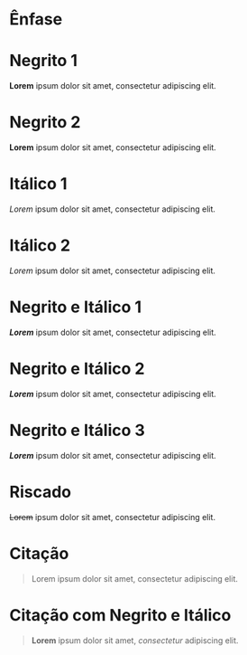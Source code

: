 # Ênfase


# Negrito 1

**Lorem** ipsum dolor sit amet, consectetur adipiscing elit.

# Negrito 2

__Lorem__ ipsum dolor sit amet, consectetur adipiscing elit.

# Itálico 1

*Lorem* ipsum dolor sit amet, consectetur adipiscing elit.

# Itálico 2

_Lorem_ ipsum dolor sit amet, consectetur adipiscing elit.

# Negrito e Itálico 1

***Lorem*** ipsum dolor sit amet, consectetur adipiscing elit.

# Negrito e Itálico 2

**_Lorem_** ipsum dolor sit amet, consectetur adipiscing elit.

# Negrito e Itálico 3

__*Lorem*__ ipsum dolor sit amet, consectetur adipiscing elit.

# Riscado

~~Lorem~~ ipsum dolor sit amet, consectetur adipiscing elit.

# Citação

> Lorem ipsum dolor sit amet, consectetur adipiscing elit.

# Citação com Negrito e Itálico

> **Lorem** ipsum dolor sit amet, _consectetur_ adipiscing elit.